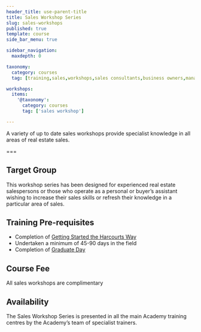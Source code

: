 ```yaml
---
header_title: use-parent-title
title: Sales Workshop Series
slug: sales-workshops
published: true
template: course
side_bar_menu: true

sidebar_navigation:
  maxdepth: 0

taxonomy:
  category: courses
  tag: [training,sales,workshops,sales consultants,business owners,managers]

workshops:
  items:
    '@taxonomy':
      category: courses
      tag: ['sales workshop']

---
```


A variety of up to date sales workshops provide specialist knowledge in all areas of real estate sales.

===

## Target Group
This workshop series has been designed for experienced real estate salespersons or those who operate as a personal or buyer’s assistant wishing to increase their sales skills or refresh their knowledge in a particular area of sales.

## Training Pre-requisites
-	Completion of [Getting Started the Harcourts Way](/getting-started-the-harcourts-way)
-	Undertaken a minimum of 45-90 days in the field
-	Completion of [Graduate Day](/sales-graduate-day)

## Course Fee
All sales workshops are complimentary

## Availability
The Sales Workshop Series is presented in all the main Academy training centres by the Academy’s team of specialist trainers.
